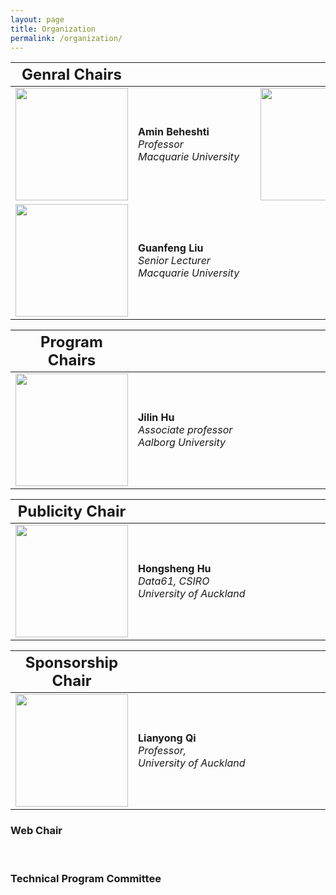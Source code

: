 ```yaml
---
layout: page
title: Organization 
permalink: /organization/
---
```



|<font size=5>**Genral Chairs**</font> | <div style="width:180px">  |<div style="width:180px">|<div style="width:180px">|
|-----------|--------|-------------------|--------------|
|<img align="center" src="../figures/amin.jpg" width="180"/> |**Amin Beheshti** <br>*Professor*<br>*Macquarie University*  |<img align="center" src="../figures/sheng.jpg" width="180"/>      | **Victor S. Sheng** <br>*Associate professor*<br>*Texas Tech University*
|<img align="center" src="../figures/guanfeng.jpg" width="180"/> |**Guanfeng Liu** <br>*Senior Lecturer*<br>*Macquarie University* |   


|   <font size=5>**Program Chairs**</font> | <div style="width:180px">  |<div style="width:180px">|<div style="width:180px">|
|-----------|--------|--------------------|--------------|
|<img align="center" src="../figures/hu.jpg" width="180"/> |**Jilin Hu** <br>*Associate professor*<br>*Aalborg University* |  

|   <font size=5>**Publicity Chair**</font> | <div style="width:180px">  |<div style="width:180px">|<div style="width:180px">|
|-----------|--------|--------------------|--------------|
|<img align="center" src="../figures/hongsheng.jpg" width="180"/> |**Hongsheng Hu** <br>*Data61, CSIRO*<br>*University of Auckland* |  


|   <font size=5>**Sponsorship Chair**</font> | <div style="width:180px">  |<div style="width:180px">|<div style="width:180px">|
|-----------|--------|--------------------|--------------|
|<img align="center" src="../figures/lianyong.jpg" width="180"/> |**Lianyong Qi** <br>*Professor,*<br>*University of Auckland* |  



### **Web Chair**
<br/>
<!-- - Haolong Xiang, Macquarie University, Australia -->

### **Technical Program Committee**
<!-- To be updated ...
Following are tentative PC members
- Lingjuan Lyu,National University of Singapore,Singapore
- Luigi Catuogno, University of Salerno, Italy 
- Xiaochun Cheng, Middlesex University, U.K. 
- Dieter Gollmann, Hamburg University of Technology, Germany 
- Saeid Hosseini, Singapore University of Technology & Design, Singapore 
- Hadis Karimipour, University of Guelph, Canada 
- Weizhi Meng, Technical University of Denmark, Denmark 
- Vincenzo Moscato, University of Naples, Italy 
- Chao Chen, Swinburne University of Technology, Australia 
- Nathan Clarke, University of Plymouth, UK 
- Javier Parra-Arnau, Universitat Rovira i Virgili, Spain
- Wenjuan Li, Hong Kong Polytechnic University,HongKong
- Lam Kwok Yan, Nanyang Technological University, Singapore 
- Hui Liu, University of Calgary, Canada 
- Ali Ismail Awad, Lulea University of Technology, Sweden 
- Reza Malekian, Malmo University, Sweden 
- Meng Liu,Shandong University,China
- Xiaolong Xu,Nanjing University of Information Science and Technology,China
- Zhiyuan Tan,Edinburgh Napier University,UK
- Gaofeng Zhang,Hefei University of Technology,China
- Xiao Liu,Deakin University,Australia
- Tao Xu,Northwestern Polytechnical University,China
- Yirui Wu,Hohai University,China
- Liangfu Lv,Tianjin University,China
- Shunmei Meng,Nanjing University of Science and Technology,China
- Yanwei Xu,Tianjin University,China -->
